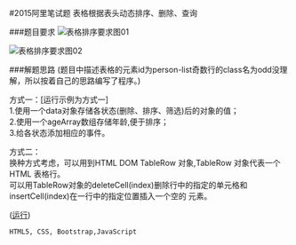 #2015阿里笔试题 表格根据表头动态排序、删除、查询 

###题目要求
![表格排序要求图01](https://ql91.github.io/imgby91/aliTable/表格排序.png)

![表格排序要求图02](https://ql91.github.io/imgby91/aliTable/要求.png)

###解题思路
(题目中描述表格的元素id为person-list奇数行的class名为odd没理解，所以按着自己的思路编写了程序。)<br>

方式一：[运行示例为方式一]<br>
1.使用一个data对象存储各状态(删除、排序、筛选)后的对象的值；<br>
2.使用一个ageArray数组存储年龄,便于排序；<br>
3.给各状态添加相应的事件。<br>

方式二：<br>
换种方式考虑，可以用到HTML DOM TableRow 对象,TableRow 对象代表一个 HTML 表格行。<br>
可以用TableRow对象的deleteCell(index)删除行中的指定的单元格和insertCell(index)在一行中的指定位置插入一个空的 元素。<br>

([运行](http://htmlpreview.github.io/?https://github.com/ql91/small-example/blob/master/aliTable/aliTable.html))

`HTML5, CSS, Bootstrap,JavaScript`
